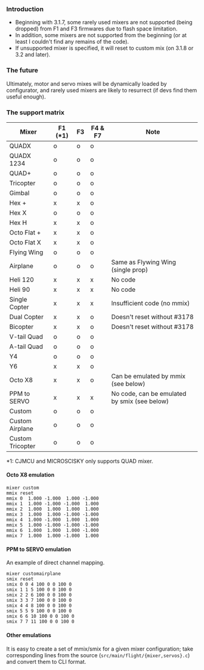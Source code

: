 ### Introduction

- Beginning with 3.1.7, some rarely used mixers are not supported (being dropped) from F1 and F3 firmwares due to flash space limitation.
- In addition, some mixers are not supported from the beginning (or at least I couldn't find any remains of the code).
- If unsupported mixer is specified, it will reset to custom mix (on 3.1.8 or 3.2 and later).

### The future

Ultimately, motor and servo mixes will be dynamically loaded by configurator, and rarely used mixers are likely to resurrect (if devs find them useful enough).

### The support matrix

| Mixer            | F1 (*1) | F3 | F4 & F7 | Note |
|------------------|---------|----|---------|------|
| QUADX            | o       | o  | o       |      |
| QUADX 1234       | o       | o  | o       |      |
| QUAD+            | o       | o  | o       |      |
| Tricopter        | o       | o  | o       |      |
| Gimbal           | o       | o  | o       |      |
| Hex +            | x       | x  | o       |      |
| Hex X            | o       | o  | o       |      |
| Hex H            | x       | x  | o       |      |
| Octo Flat +      | x       | x  | o       |      |
| Octo Flat X      | x       | x  | o       |      |
| Flying Wing      | o       | o  | o       |      |
| Airplane         | o       | o  | o       | Same as Flywing Wing (single prop)     |
| Heli 120         | x       | x  | x       | No code      |
| Heli 90          | x       | x  | x       | No code     |
| Single Copter    | x       | x  | x       | Insufficient code (no mmix)      |
| Dual Copter      | x       | x  | o       | Doesn't reset without #3178     |
| Bicopter         | x       | x  | o       | Doesn't reset without #3178     |
| V-tail Quad      | o       | o  | o       |      |
| A-tail Quad      | o       | o  | o       |      |
| Y4               | o       | o  | o       |      |
| Y6               | x       | x  | o       |      |
| Octo X8          | x       | x  | o       | Can be emulated by mmix (see below)     |
| PPM to SERVO     | x       | x  | x       | No code, can be emulated by smix (see below)    |
| Custom           | o       | o  | o       |      |
| Custom Airplane  | o       | o  | o       |      |
| Custom Tricopter | o       | o  | o       |      |

*1: CJMCU and MICROSCISKY only supports QUAD mixer.

#### Octo X8 emulation

```
mixer custom
mmix reset
mmix 0  1.000 -1.000  1.000 -1.000
mmix 1  1.000 -1.000 -1.000  1.000
mmix 2  1.000  1.000  1.000  1.000
mmix 3  1.000  1.000 -1.000 -1.000
mmix 4  1.000 -1.000  1.000  1.000
mmix 5  1.000 -1.000 -1.000 -1.000
mmix 6  1.000  1.000  1.000 -1.000
mmix 7  1.000  1.000 -1.000  1.000
```

#### PPM to SERVO emulation

An example of direct channel mapping.

```
mixer customairplane
smix reset
smix 0 0 4 100 0 0 100 0
smix 1 1 5 100 0 0 100 0
smix 2 2 6 100 0 0 100 0
smix 3 3 7 100 0 0 100 0
smix 4 4 8 100 0 0 100 0
smix 5 5 9 100 0 0 100 0
smix 6 6 10 100 0 0 100 0
smix 7 7 11 100 0 0 100 0
```

#### Other emulations

It is easy to create a set of mmix/smix for a given mixer configuration; take corresponding lines from the source (`src/main/flight/{mixer,servos}.c`) and convert them to CLI format.